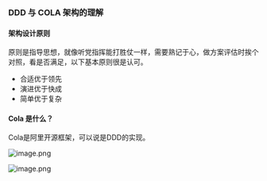 ### DDD 与 COLA 架构的理解

#### 架构设计原则

原则是指导思想，就像听党指挥能打胜仗一样，需要熟记于心，做方案评估时挨个对照，看是否满足，以下基本原则很是认可。

- 合适优于领先
- 演进优于快成
- 简单优于复杂

#### Cola 是什么？

Cola是阿里开源框架，可以说是DDD的实现。

![image.png](https://p9-juejin.byteimg.com/tos-cn-i-k3u1fbpfcp/21a874e232e54784915bfb69235d9e86~tplv-k3u1fbpfcp-zoom-in-crop-mark:4536:0:0:0.awebp?)

![image.png](https://p3-juejin.byteimg.com/tos-cn-i-k3u1fbpfcp/5e841aed1981494293791ffa72385a59~tplv-k3u1fbpfcp-zoom-in-crop-mark:4536:0:0:0.awebp?)
